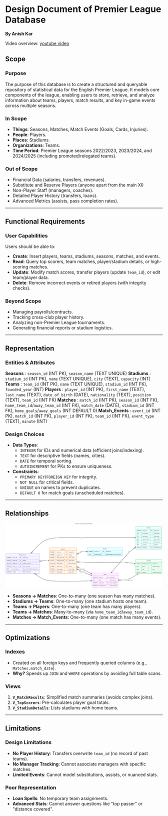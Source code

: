 # Design Document of Premier League Database
**By Anish Kar**

Video overview: [youtube video](https://youtu.be/yhBDMzLehGg)

## Scope
### Purpose
The purpose of this database is to create a structured and queryable repository of statistical data for the English Premier League. It models core components of the league, enabling users to store, retrieve, and analyze information about teams, players, match results, and key in-game events across multiple seasons.

### In Scope
- **Things**: Seasons, Matches, Match Events (Goals, Cards, Injuries).
- **People**: Players.
- **Places**: Stadiums.
- **Organizations**: Teams.
- **Time Period**: Premier League seasons 2022/2023, 2023/2024, and 2024/2025 (including promoted/relegated teams).

### Out of Scope
- Financial Data (salaries, transfers, revenues).
- Substitute and Reserve Players (anyone apart from the main XI)
- Non-Player Staff (managers, coaches).
- Detailed Player History (transfers, loans).
- Advanced Metrics (assists, pass completion rates).

---

## Functional Requirements
### User Capabilities
Users should be able to:
- **Create**: Insert players, teams, stadiums, seasons, matches, and events.
- **Read**: Query top scorers, team matches, player/stadium details, or high-scoring matches.
- **Update**: Modify match scores, transfer players (update `team_id`), or edit team/player data.
- **Delete**: Remove incorrect events or retired players (with integrity checks).

### Beyond Scope
- Managing payrolls/contracts.
- Tracking cross-club player history.
- Analyzing non-Premier League tournaments.
- Generating financial reports or stadium logistics.

---

## Representation
### Entities & Attributes
**Seasons**  : `season_id` (INT PK), `season_name` (TEXT UNIQUE)
**Stadiums** : `stadium_id` (INT PK), `name` (TEXT UNIQUE), `city` (TEXT), `capacity` (INT)
**Teams**    : `team_id` (INT PK), `name` (TEXT UNIQUE), `stadium_id` (INT FK), `founded_year` (INT)
**Players**  : `player_id` (INT PK), `first_name` (TEXT), `last_name` (TEXT), `date_of_birth` (DATE), `nationality` (TEXT), `position` (TEXT), `team_id` (INT FK)
**Matches**  : `match_id` (INT PK), `season_id` (INT FK), `home_team_id`/`away_team_id` (INT FK), `match_date` (DATE), `stadium_id` (INT FK), `home_goals`/`away_goals` (INT DEFAULT 0)
**Match_Events** : `event_id` (INT PK), `match_id` (INT FK), `player_id` (INT FK), `team_id` (INT FK), `event_type` (TEXT), `minute` (INT)

### Design Choices
- **Data Types**:
  - `INTEGER` for IDs and numerical data (efficient joins/indexing).
  - `TEXT` for descriptive fields (names, cities).
  - `DATE` for temporal sorting.
  - `AUTOINCREMENT` for PKs to ensure uniqueness.
- **Constraints**:
  - `PRIMARY KEY`/`FOREIGN KEY` for integrity.
  - `NOT NULL` for critical fields.
  - `UNIQUE` on names to prevent duplicates.
  - `DEFAULT 0` for match goals (unscheduled matches).

---

## Relationships

![ER Diagram](diagram.png)

- **Seasons → Matches**: One-to-many (one season has many matches).
- **Stadiums → Teams**: One-to-many (one stadium hosts one team).
- **Teams → Players**: One-to-many (one team has many players).
- **Teams → Matches**: Many-to-many (via `home_team_id`/`away_team_id`).
- **Matches → Match_Events**: One-to-many (one match has many events).

---

## Optimizations
### Indexes
- Created on all foreign keys and frequently queried columns (e.g., `Matches.match_date`).
- **Why?** Speeds up `JOIN` and `WHERE` operations by avoiding full table scans.

### Views
1. **`V_MatchResults`**: Simplified match summaries (avoids complex joins).
2. **`V_TopScorers`**: Pre-calculates player goal totals.
3. **`V_StadiumDetails`**: Lists stadiums with home teams.

---

## Limitations
### Design Limitations
- **No Player History**: Transfers overwrite `team_id` (no record of past teams).
- **No Manager Tracking**: Cannot associate managers with specific matches.
- **Limited Events**: Cannot model substitutions, assists, or nuanced stats.

### Poor Representation
- **Loan Spells**: No temporary team assignments.
- **Advanced Stats**: Cannot answer questions like "top passer" or "distance covered".
